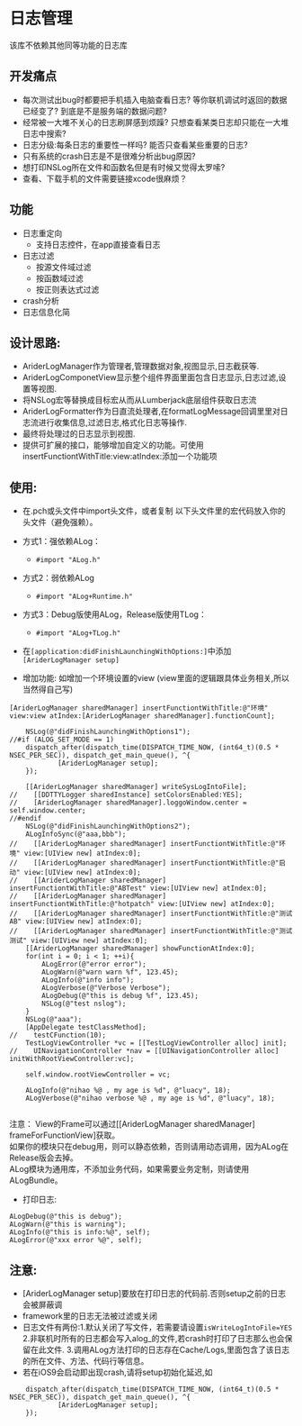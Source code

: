 # 日志管理

该库不依赖其他同等功能的日志库

## 开发痛点

* 每次测试出bug时都要把手机插入电脑查看日志? 等你联机调试时返回的数据已经变了? 到底是不是服务端的数据问题? 
* 经常被一大堆不关心的日志刷屏感到烦躁? 只想查看某类日志却只能在一大堆日志中搜索? 
* 日志分级:每条日志的重要性一样吗? 能否只查看某些重要的日志? 
* 只有系统的crash日志是不是很难分析出bug原因? 
* 想打印NSLog所在文件和函数名但是有时候又觉得太罗嗦? 
* 查看、下载手机的文件需要链接xcode很麻烦？ 

## 功能

* 日志重定向
	- 支持日志控件，在app直接查看日志
* 日志过滤
	- 按源文件域过滤
	- 按函数域过滤
	- 按正则表达式过滤
* crash分析
* 日志信息化简

## 设计思路:
-  AriderLogManager作为管理者,管理数据对象,视图显示,日志截获等.
-  AriderLogComponetView显示整个组件界面里面包含日志显示,日志过滤,设置等视图.
-  将NSLog宏等替换成目标宏从而从Lumberjack底层组件获取日志流
-  AriderLogFormatter作为日直流处理者,在formatLogMessage回调里里对日志流进行收集信息,过滤日志,格式化日志等操作.
-  最终将处理过的日志显示到视图.
-  提供可扩展的接口，能够增加自定义的功能。可使用insertFunctiontWithTitle:view:atIndex:添加一个功能项

使用:
----------
* 在.pch或头文件中import头文件，或者复制 以下头文件里的宏代码放入你的头文件（避免强赖）。
* 方式1：强依赖ALog：
	* `#import "ALog.h"`
* 方式2：弱依赖ALog
	* `#import "ALog+Runtime.h"`
* 方式3：Debug版使用ALog，Release版使用TLog：
	* `#import "ALog+TLog.h"`

* 在`[application:didFinishLaunchingWithOptions:]`中添加` [AriderLogManager setup]`
* 增加功能: 如增加一个环境设置的view (view里面的逻辑跟具体业务相关,所以当然得自己写)

```
[AriderLogManager sharedManager] insertFunctiontWithTitle:@"环境" view:view atIndex:[AriderLogManager sharedManager].functionCount];

    NSLog(@"didFinishLaunchingWithOptions1");
//#if (ALOG_SET_MODE == 1)
    dispatch_after(dispatch_time(DISPATCH_TIME_NOW, (int64_t)(0.5 * NSEC_PER_SEC)), dispatch_get_main_queue(), ^{
            [AriderLogManager setup];
    });

    [[AriderLogManager sharedManager] writeSysLogIntoFile];
//    [[DDTTYLogger sharedInstance] setColorsEnabled:YES];
//    [AriderLogManager sharedManager].loggoWindow.center = self.window.center;
//#endif
    NSLog(@"didFinishLaunchingWithOptions2");
    ALogInfoSync(@"aaa,bbb");    
//    [[AriderLogManager sharedManager] insertFunctiontWithTitle:@"环境" view:[UIView new] atIndex:0];
//    [[AriderLogManager sharedManager] insertFunctiontWithTitle:@"启动" view:[UIView new] atIndex:0];
//    [[AriderLogManager sharedManager] insertFunctiontWithTitle:@"ABTest" view:[UIView new] atIndex:0];
//    [[AriderLogManager sharedManager] insertFunctiontWithTitle:@"hotpatch" view:[UIView new] atIndex:0];
//    [[AriderLogManager sharedManager] insertFunctiontWithTitle:@"测试AB" view:[UIView new] atIndex:0];
//    [[AriderLogManager sharedManager] insertFunctiontWithTitle:@"测试测试" view:[UIView new] atIndex:0];
    [[AriderLogManager sharedManager] showFunctionAtIndex:0];
    for(int i = 0; i < 1; ++i){
        ALogError(@"error error");
        ALogWarn(@"warn warn %f", 123.45);
        ALogInfo(@"info info");
        ALogVerbose(@"Verbose Verbose");
        ALogDebug(@"this is debug %f", 123.45);
        NSLog(@"test nslog");
    }
    NSLog(@"aaa");
    [AppDelegate testClassMethod];
//    testCFunction(10);
    TestLogViewController *vc = [[TestLogViewController alloc] init];
//    UINavigationController *nav = [[UINavigationController alloc] initWithRootViewController:vc];

    self.window.rootViewController = vc;

    ALogInfo(@"nihao %@ , my age is %d", @"luacy", 18);
    ALogVerbose(@"nihao verbose %@ , my age is %d", @"luacy", 18);
    
```
注意：
View的Frame可以通过[[AriderLogManager sharedManager] frameForFunctionView]获取。  
如果你的模块只在debug用，则可以静态依赖，否则请用动态调用，因为ALog在Release版会去掉。  
ALog模块为通用库，不添加业务代码，如果需要业务定制，则请使用ALogBundle。  

* 打印日志:

```
ALogDebug(@"this is debug");
ALogWarn(@"this is warning");
ALogInfo(@"this is info:%@", self);
ALogError(@"xxx error %@", self);   
```	


注意:
----------
-  [AriderLogManager setup]要放在打印日志的代码前.否则setup之前的日志会被屏蔽调
-  framework里的日志无法被过滤或关闭
-  日志文件有两份:1.默认关闭了写文件，若需要请设置`isWriteLogIntoFile=YES` 2.非联机时所有的日志都会写入alog_的文件,若crash时打印了日志那么也会保留在此文件. 3.调用ALog方法打印的日志存在Cache/Logs,里面包含了该日志的所在文件、方法、代码行等信息。
-  若在iOS9会启动即出现crash,请将setup初始化延迟,如

```
    dispatch_after(dispatch_time(DISPATCH_TIME_NOW, (int64_t)(0.5 * NSEC_PER_SEC)), dispatch_get_main_queue(), ^{
            [AriderLogManager setup];
    });
```